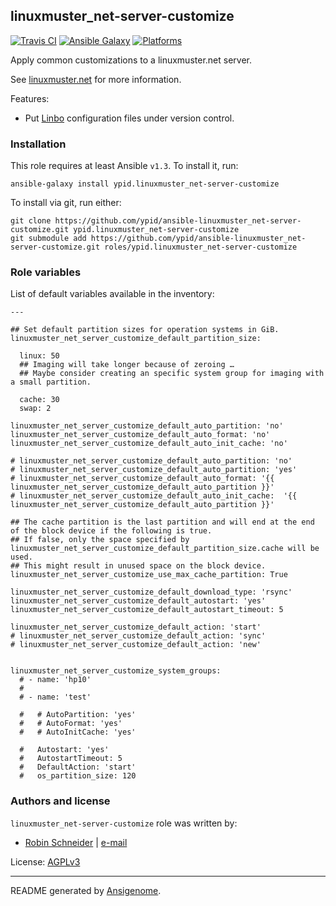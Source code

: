 ## linuxmuster_net-server-customize

[![Travis CI](http://img.shields.io/travis/ypid/ansible-linuxmuster_net-server-customize.svg?style=flat)](http://travis-ci.org/ypid/ansible-linuxmuster_net-server-customize)
[![Ansible Galaxy](http://img.shields.io/badge/galaxy-ypid.linuxmuster_net–server–customize-660198.svg?style=flat)](https://galaxy.ansible.com/list#/roles/4054)
[![Platforms](http://img.shields.io/badge/platforms-debian%20/%20ubuntu-lightgrey.svg?style=flat)](#)


Apply common customizations to a linuxmuster.net server.

See [linuxmuster.net](https://linuxmuster.net) for more information.

Features:

* Put [Linbo](https://de.wikipedia.org/wiki/LINBO) configuration files under version control.

### Installation

This role requires at least Ansible `v1.3`. To install it, run:

    ansible-galaxy install ypid.linuxmuster_net-server-customize

To install via git, run either:

    git clone https://github.com/ypid/ansible-linuxmuster_net-server-customize.git ypid.linuxmuster_net-server-customize
    git submodule add https://github.com/ypid/ansible-linuxmuster_net-server-customize.git roles/ypid.linuxmuster_net-server-customize




### Role variables

List of default variables available in the inventory:

    ---
    
    ## Set default partition sizes for operation systems in GiB.
    linuxmuster_net_server_customize_default_partition_size:
    
      linux: 50
      ## Imaging will take longer because of zeroing …
      ## Maybe consider creating an specific system group for imaging with a small partition.
    
      cache: 30
      swap: 2
    
    linuxmuster_net_server_customize_default_auto_partition: 'no'
    linuxmuster_net_server_customize_default_auto_format: 'no'
    linuxmuster_net_server_customize_default_auto_init_cache: 'no'
    
    # linuxmuster_net_server_customize_default_auto_partition: 'no'
    # linuxmuster_net_server_customize_default_auto_partition: 'yes'
    # linuxmuster_net_server_customize_default_auto_format: '{{ linuxmuster_net_server_customize_default_auto_partition }}'
    # linuxmuster_net_server_customize_default_auto_init_cache:  '{{ linuxmuster_net_server_customize_default_auto_partition }}'
    
    ## The cache partition is the last partition and will end at the end of the block device if the following is true.
    ## If false, only the space specified by linuxmuster_net_server_customize_default_partition_size.cache will be used.
    ## This might result in unused space on the block device.
    linuxmuster_net_server_customize_use_max_cache_partition: True
    
    linuxmuster_net_server_customize_default_download_type: 'rsync'
    linuxmuster_net_server_customize_default_autostart: 'yes'
    linuxmuster_net_server_customize_default_autostart_timeout: 5
    
    linuxmuster_net_server_customize_default_action: 'start'
    # linuxmuster_net_server_customize_default_action: 'sync'
    # linuxmuster_net_server_customize_default_action: 'new'
    
    
    linuxmuster_net_server_customize_system_groups:
      # - name: 'hp10'
      #
      # - name: 'test'
    
      #   # AutoPartition: 'yes'
      #   # AutoFormat: 'yes'
      #   # AutoInitCache: 'yes'
    
      #   Autostart: 'yes'
      #   AutostartTimeout: 5
      #   DefaultAction: 'start'
      #   os_partition_size: 120




### Authors and license

`linuxmuster_net-server-customize` role was written by:

- [Robin Schneider](https://github.com/ypid) | [e-mail](mailto:ypid@riseup.net)

License: [AGPLv3](https://tldrlegal.com/license/gnu-affero-general-public-license-v3-%28agpl-3.0%29)

***

README generated by [Ansigenome](https://github.com/nickjj/ansigenome/).
